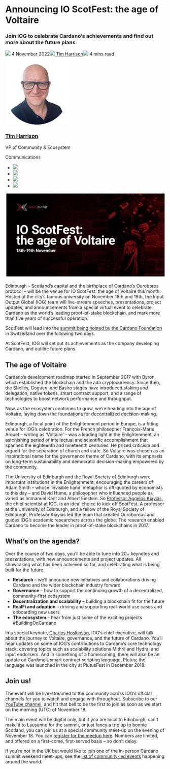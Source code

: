 # Announcing IO ScotFest: the age of Voltaire
### **Join IOG to celebrate Cardano’s achievements and find out more about the future plans**
![](img/2022-11-04-announcing-io-scotfest-the-age-of-voltaire.002.png) 4 November 2022![](img/2022-11-04-announcing-io-scotfest-the-age-of-voltaire.002.png)[ Tim Harrison](/en/blog/authors/tim-harrison/page-1/)![](img/2022-11-04-announcing-io-scotfest-the-age-of-voltaire.003.png) 4 mins read

![Tim Harrison](img/2022-11-04-announcing-io-scotfest-the-age-of-voltaire.004.png)[](/en/blog/authors/tim-harrison/page-1/)
### [**Tim Harrison**](/en/blog/authors/tim-harrison/page-1/)
VP of Community & Ecosystem

Communications

- ![](img/2022-11-04-announcing-io-scotfest-the-age-of-voltaire.005.png)[](mailto:tim.harrison@iohk.io "Email")
- ![](img/2022-11-04-announcing-io-scotfest-the-age-of-voltaire.006.png)[](https://uk.linkedin.com/in/timbharrison "LinkedIn")
- ![](img/2022-11-04-announcing-io-scotfest-the-age-of-voltaire.007.png)[](https://twitter.com/timbharrison "Twitter")
- ![](img/2022-11-04-announcing-io-scotfest-the-age-of-voltaire.008.png)[](https://github.com/timbharrison "GitHub")

![Announcing IO ScotFest: the age of Voltaire](img/2022-11-04-announcing-io-scotfest-the-age-of-voltaire.009.jpeg)

Edinburgh – Scotland’s capital and the birthplace of Cardano’s Ouroboros protocol – will be the venue for IO ScotFest: the age of Voltaire this month. Hosted at the city’s famous university on November 18th and 19th, the Input Output Global (IOG) team will live-stream speeches, presentations, project updates, and announcements from a special virtual event to celebrate Cardano as the world’s leading proof-of-stake blockchain, and mark more than five years of successful operation.

ScotFest will lead into the [summit being hosted by the Cardano Foundation](https://summit.cardano.org/) in Switzerland over the following two days. 

At ScotFest, IOG will set out its achievements as the company developing Cardano, and outline future plans.
## **The age of Voltaire**
Cardano’s development roadmap started in September 2017 with Byron, which established the blockchain and the ada cryptocurrency. Since then, the Shelley, Goguen, and Basho stages have introduced staking and delegation, native tokens, smart contract support, and a range of technologies to boost network performance and throughput. 

Now, as the ecosystem continues to grow, we’re heading into the age of Voltaire, laying down the foundations for decentralized decision-making. 

Edinburgh, a focal point of the Enlightenment period in Europe, is a fitting venue for IOG’s celebration. For the French philosopher François-Marie Arouet – writing as ‘Voltaire’ – was a leading light in the Enlightenment, an astonishing period of intellectual and scientific accomplishment that spanned the eighteenth and nineteenth centuries. He prized criticism and argued for the separation of church and state. So Voltaire was chosen as an inspirational name for the governance theme of Cardano, with its emphasis on long-term sustainability and democratic decision-making empowered by the community. 

The University of Edinburgh and the Royal Society of Edinburgh were important institutions in the Enlightenment, encouraging the careers of Adam Smith – whose ‘invisible hand’ metaphor is oft-quoted by economists to this day – and David Hume, a philosopher who influenced people as varied as Immanuel Kant and Albert Einstein. So [Professor Aggelos Kiayias](https://iohk.io/en/team/aggelos-kiayias), the chief scientist at IOG, is an ideal choice to kick off ScotFest. A professor at the University of Edinburgh, and a fellow of the Royal Society of Edinburgh, Professor Kiayias led the team that created Ouroborous and guides IOG’s academic researchers across the globe. The research enabled Cardano to become the leader in proof-of-stake blockchains in 2017.
## **What’s on the agenda?**
Over the course of two days, you’ll be able to tune into 20+ keynotes and presentations, with new announcements and project updates. All showcasing what has been achieved so far, and celebrating what is being built for the future.

- **Research** – we’ll announce new initiatives and collaborations driving Cardano and the wider blockchain industry forward 
- **Governance** – how to support the continuing growth of a decentralized, community-first ecosystem
- **Decentralization and scalability** – building a blockchain fit for the future
- **RealFi and adoption** – driving and supporting real-world use cases and onboarding new users
- **The ecosystem** – hear from just some of the exciting projects #BuildingOnCardano

In a special keynote, [Charles Hoskinson](https://iohk.io/en/team/charles-hoskinson), IOG’s chief executive, will talk about the journey to Voltaire, governance, and the future of Cardano. You’ll hear updates on some of IOG’s contributions to Cardano’s core technology stack, covering topics such as scalability solutions Mithril and Hydra, and input endorsers. And in something of a homecoming, there will also be an update on Cardano’s smart contract scripting language, Plutus; the language was launched in the city at PlutusFest in December 2018.
## **Join us!**
The event will be live-streamed to the community across IOG’s official channels for you to watch and engage with throughout. Subscribe to our [YouTube channel](https://www.youtube.com/channel/UCBJ0p9aCW-W82TwNM-z3V2w), and hit that bell to be the first to join as soon as we start on the morning (UTC) of November 18. 

The main event will be digital only, but if you are local to Edinburgh, can't make it to Lausanne for the summit, or just fancy a trip up to bonnie Scotland, you can join us at a special community meet-up on the evening of November 18. You can [register for the meetup here](https://www.meetup.com/iohk-meetup/events/289331789/). Numbers are limited, and offered on a first-come, first-served basis – so don’t delay.

If you’re not in the UK but would like to join one of the in-person Cardano summit weekend meet-ups, see the [list of community-led events](https://summit.cardano.org/community-led-events-locations/) happening around the world.
